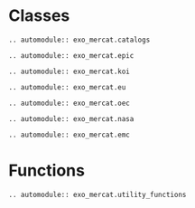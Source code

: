# Classes

```{eval-rst}
.. automodule:: exo_mercat.catalogs
```

```{eval-rst}
.. automodule:: exo_mercat.epic
```

```{eval-rst}
.. automodule:: exo_mercat.koi
```

```{eval-rst}
.. automodule:: exo_mercat.eu
```

```{eval-rst}
.. automodule:: exo_mercat.oec
```

```{eval-rst}
.. automodule:: exo_mercat.nasa
```

```{eval-rst}
.. automodule:: exo_mercat.emc

```

# Functions

```{eval-rst}
.. automodule:: exo_mercat.utility_functions
```
